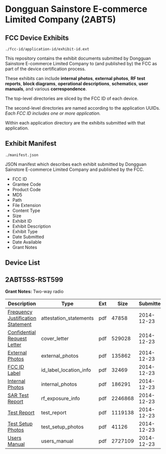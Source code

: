 # Dongguan Sainstore E-commerce Limited Company (2ABT5)
## FCC Device Exhibits

```
./fcc-id/application-id/exhibit-id.ext
```

This repository contains the exhibit documents submitted by Dongguan Sainstore E-commerce Limited Company to (and published by) the FCC as part of the device certification process.

These exhibits can include **internal photos**, **external photos**, **RF test reports**, **block diagrams**, **operational descriptions**, **schematics**, **user manuals**, and various **correspondence**.

The top-level directories are sliced by the FCC ID of each device.

The second-level directories are named according to the application UUIDs. *Each FCC ID includes one or more application.*

Within each application directory are the exhibits submitted with that application. 

## Exhibit Manifest

```
./manifest.json
```

JSON manifest which describes each exhibit submitted by Dongguan Sainstore E-commerce Limited Company and published by the FCC.

- FCC ID
- Grantee Code
- Product Code
- MD5
- Path
- File Extension
- Content Type
- Size
- Exhibit ID
- Exhibit Description
- Exhibit Type
- Date Submitted
- Date Available
- Grant Notes

## Device List
## 2ABT5SS-RST599
**Grant Notes:** Two-way radio

| Description | Type | Ext | Size | Submitted | Available |
| ----------- | ---- | --- | ---- | --------- | --------- |
| [Frequency Justification Statement](2ABT5SS-RST599/cb18789b6cc2636b3ceca1b9e0c9c7d7/2482393.pdf) | attestation_statements | pdf | 47858 | 2014-12-23 | 2014-12-23 |
| [Confidential Request Letter](2ABT5SS-RST599/cb18789b6cc2636b3ceca1b9e0c9c7d7/2482394.pdf) | cover_letter | pdf | 529028 | 2014-12-23 | 2014-12-23 |
| [External Photos](2ABT5SS-RST599/cb18789b6cc2636b3ceca1b9e0c9c7d7/2482395.pdf) | external_photos | pdf | 135862 | 2014-12-23 | 2014-12-23 |
| [FCC ID Label](2ABT5SS-RST599/cb18789b6cc2636b3ceca1b9e0c9c7d7/2482396.pdf) | id_label_location_info | pdf | 32469 | 2014-12-23 | 2014-12-23 |
| [Internal Photos](2ABT5SS-RST599/cb18789b6cc2636b3ceca1b9e0c9c7d7/2482397.pdf) | internal_photos | pdf | 186291 | 2014-12-23 | 2014-12-23 |
| [SAR Test Report](2ABT5SS-RST599/cb18789b6cc2636b3ceca1b9e0c9c7d7/2482401.pdf) | rf_exposure_info | pdf | 2246868 | 2014-12-23 | 2014-12-23 |
| [Test Report](2ABT5SS-RST599/cb18789b6cc2636b3ceca1b9e0c9c7d7/2482403.pdf) | test_report | pdf | 1119138 | 2014-12-23 | 2014-12-23 |
| [Test Setup Photos](2ABT5SS-RST599/cb18789b6cc2636b3ceca1b9e0c9c7d7/2482404.pdf) | test_setup_photos | pdf | 41126 | 2014-12-23 | 2014-12-23 |
| [Users Manual](2ABT5SS-RST599/cb18789b6cc2636b3ceca1b9e0c9c7d7/2482405.pdf) | users_manual | pdf | 2727109 | 2014-12-23 | 2014-12-23 |
